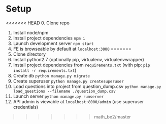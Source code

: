 # Setup

<<<<<<< HEAD
0. Clone repo
1. Install node/npm
2. Install project dependencies `npm i`
3. Launch development server `npm start`
4. FE is browseable by default at `localhost:3000`
=======
0. Clone directory
1. Install python2.7 (optionally pip, virtualenv, virtualenvwrapper)
2. Install project dependencies from `requirements.txt` (with pip: `pip install -r requirements.txt`)
3. Create db `python manage.py migrate`
3. Create superuser `python manage.py createsuperuser`
4. Load questions into project from question_dump.csv `python manage.py load_questions --filename ./question_dump.csv`
5. Launch server `python manage.py runserver`
6. API admin is viewable at `localhost:8000/admin` (use superuser credentials)
>>>>>>> math_be2/master
